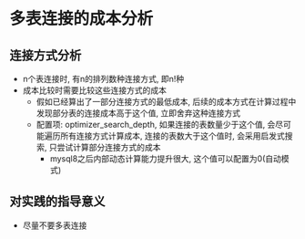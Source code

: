 # 多表连接的成本分析

## 连接方式分析

* n个表连接时, 有n的排列数种连接方式, 即n!种
* 成本比较时需要比较这些连接方式的成本
  * 假如已经算出了一部分连接方式的最低成本, 后续的成本方式在计算过程中发现部分表的连接成本高于这个值, 立即舍弃这种连接方式
  * 配置项: optimizer_search_depth, 如果连接的表数量少于这个值, 会尽可能遍历所有连接方式计算成本, 连接的表数大于这个值时, 会采用启发式搜索, 只尝试计算部分连接方式的成本
    * mysql8之后内部动态计算能力提升很大, 这个值可以配置为0(自动模式)

## 对实践的指导意义

* 尽量不要多表连接

